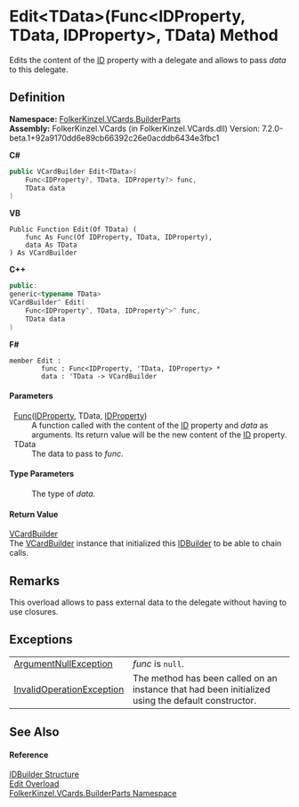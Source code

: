 # Edit&lt;TData&gt;(Func&lt;IDProperty, TData, IDProperty&gt;, TData) Method


Edits the content of the <a href="5913b05b-0099-90a2-2736-25ace1bce6f9.md">ID</a> property with a delegate and allows to pass *data* to this delegate.



## Definition
**Namespace:** <a href="30716183-7f69-ceb8-b5fe-4d9f23e7fd2b.md">FolkerKinzel.VCards.BuilderParts</a>  
**Assembly:** FolkerKinzel.VCards (in FolkerKinzel.VCards.dll) Version: 7.2.0-beta.1+92a9170dd6e89cb66392c26e0acddb6434e3fbc1

**C#**
``` C#
public VCardBuilder Edit<TData>(
	Func<IDProperty?, TData, IDProperty?> func,
	TData data
)

```
**VB**
``` VB
Public Function Edit(Of TData) ( 
	func As Func(Of IDProperty, TData, IDProperty),
	data As TData
) As VCardBuilder
```
**C++**
``` C++
public:
generic<typename TData>
VCardBuilder^ Edit(
	Func<IDProperty^, TData, IDProperty^>^ func, 
	TData data
)
```
**F#**
``` F#
member Edit : 
        func : Func<IDProperty, 'TData, IDProperty> * 
        data : 'TData -> VCardBuilder 
```



#### Parameters
<dl><dt>  <a href="https://learn.microsoft.com/dotnet/api/system.func-3" target="_blank" rel="noopener noreferrer">Func</a>(<a href="976990ab-bc51-466f-b529-08306073c8d1.md">IDProperty</a>, TData, <a href="976990ab-bc51-466f-b529-08306073c8d1.md">IDProperty</a>)</dt><dd>A function called with the content of the <a href="5913b05b-0099-90a2-2736-25ace1bce6f9.md">ID</a> property and <em>data</em> as arguments. Its return value will be the new content of the <a href="5913b05b-0099-90a2-2736-25ace1bce6f9.md">ID</a> property.</dd><dt>  TData</dt><dd>The data to pass to <em>func</em>.</dd></dl>

#### Type Parameters
<dl><dt /><dd>The type of <em>data</em>.</dd></dl>

#### Return Value
<a href="4254b25b-c39b-3224-d22e-0072642cabb3.md">VCardBuilder</a>  
The <a href="4254b25b-c39b-3224-d22e-0072642cabb3.md">VCardBuilder</a> instance that initialized this <a href="ef92f0b4-701a-9cbc-b09d-9348cd91289a.md">IDBuilder</a> to be able to chain calls.

## Remarks
This overload allows to pass external data to the delegate without having to use closures.

## Exceptions
<table>
<tr>
<td><a href="https://learn.microsoft.com/dotnet/api/system.argumentnullexception" target="_blank" rel="noopener noreferrer">ArgumentNullException</a></td>
<td><em>func</em> is <code>null</code>.</td></tr>
<tr>
<td><a href="https://learn.microsoft.com/dotnet/api/system.invalidoperationexception" target="_blank" rel="noopener noreferrer">InvalidOperationException</a></td>
<td>The method has been called on an instance that had been initialized using the default constructor.</td></tr>
</table>

## See Also


#### Reference
<a href="ef92f0b4-701a-9cbc-b09d-9348cd91289a.md">IDBuilder Structure</a>  
<a href="5a6fce44-c9c4-7399-ab32-522e892aa407.md">Edit Overload</a>  
<a href="30716183-7f69-ceb8-b5fe-4d9f23e7fd2b.md">FolkerKinzel.VCards.BuilderParts Namespace</a>  
